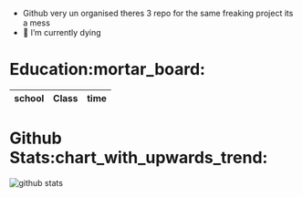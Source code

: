 
- Github very un organised theres 3 repo for the same freaking project its a mess
- 🌱 I’m currently dying
<h1>Education:mortar_board:</h1>

  <table>
  <thead>
    <tr>
      <th class="school-cell">school</th>
      <th class="code-cell">Class</th>
      <th class="pop96-cell">time</th>
    </tr>
  </thead>
  <tbody>

</table>
 



<h1>Github Stats:chart_with_upwards_trend:</h1>

![github stats](https://github-readme-stats.vercel.app/api?username=PluzNtp&count_private=true&show_icons=true&theme=material-palenight)




